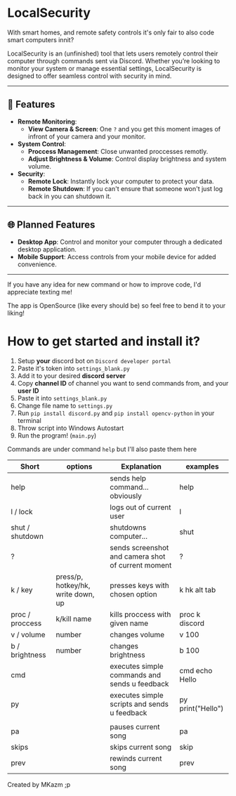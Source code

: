 # LocalSecurity

With smart homes, and remote safety controls it's only fair to also code smart computers innit?

LocalSecurity is an (unfinished) tool that lets users remotely control their computer through commands sent via Discord. Whether you’re looking to monitor your system or manage essential settings, LocalSecurity is designed to offer seamless control with security in mind.

---

## 🚀 Features

- **Remote Monitoring**:
  - **View Camera & Screen**: One `?` and you get this moment images of infront of your camera and your monitor.
- **System Control**:
  - **Proccess Management**: Close unwanted proccesses remotly.
  - **Adjust Brightness & Volume**: Control display brightness and system volume.
- **Security**:
  - **Remote Lock**: Instantly lock your computer to protect your data.
  - **Remote Shutdown**: If you can't ensure that someone won't just log back in you can shutdown it.

---

## 🌐 Planned Features

- **Desktop App**: Control and monitor your computer through a dedicated desktop application.
- **Mobile Support**: Access controls from your mobile device for added convenience.

---

If you have any idea for new command or how to improve code, I'd appreciate texting me!

The app is OpenSource (like every should be) so feel free to bend it to your liking!

# How to get started and install it?

1. Setup **your** discord bot on `Discord developer portal`
2. Paste it's token into `settings_blank.py`
3. Add it to your desired **discord server**
4. Copy **channel ID** of channel you want to send commands from, and your **user ID**
5. Paste it into `settings_blank.py`
6. Change file name to `settings.py`
7. Run `pip install discord.py` and `pip install opencv-python` in your terminal
8. Throw script into Windows Autostart
9. Run the program! (`main.py`)

Commands are under command `help` but I'll also paste them here

| Short           | options                            | Explanation                                        | examples          |
| --------------- | ---------------------------------- | -------------------------------------------------- | ----------------- |
| help            |                                    | sends help command... obviously                    | help              |
| l / lock        |                                    | logs out of current user                           | l                 |
| shut / shutdown |                                    | shutdowns computer...                              | shut              |
| ?               |                                    | sends screenshot and camera shot of current moment | ?                 |
| k / key         | press/p, hotkey/hk, write down, up | presses keys with chosen option                    | k hk alt tab      |
| proc / proccess | k/kill name                        | kills proccess with given name                     | proc k discord    |
| v / volume      | number                             | changes volume                                     | v 100             |
| b / brightness  | number                             | changes brightness                                 | b 100             |
| cmd             |                                    | executes simple commands and sends u feedback      | cmd echo Hello    |
| py              |                                    | executes simple scripts and sends u feedback       | py print("Hello") |
|                 |                                    |                                                    |                   |
| pa              |                                    | pauses current song                                | pa                |
| skips           |                                    | skips current song                                 | skip              |
| prev            |                                    | rewinds current song                               | prev              |

Created by MKazm ;p
